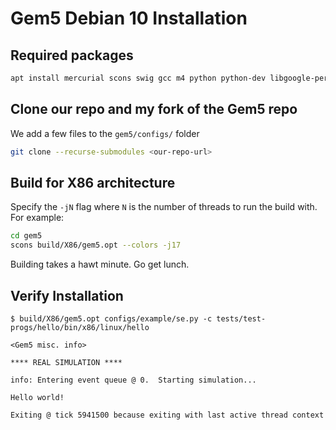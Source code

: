 # Gem5 Debian 10 Installation

## Required packages
```Bash
apt install mercurial scons swig gcc m4 python python-dev libgoogle-perftools-dev g++ libboost-all-dev zlib1g-dev
```

## Clone our repo and my fork of the Gem5 repo
We add a few files to the `gem5/configs/` folder

```Bash
git clone --recurse-submodules <our-repo-url>
```

## Build for X86 architecture

Specify the `-jN` flag where `N` is the number of threads to run the build with. For example:

```Bash
cd gem5
scons build/X86/gem5.opt --colors -j17
```

Building takes a hawt minute. Go get lunch.

## Verify Installation

```
$ build/X86/gem5.opt configs/example/se.py -c tests/test-progs/hello/bin/x86/linux/hello

<Gem5 misc. info>

**** REAL SIMULATION ****

info: Entering event queue @ 0.  Starting simulation...

Hello world!

Exiting @ tick 5941500 because exiting with last active thread context
```
